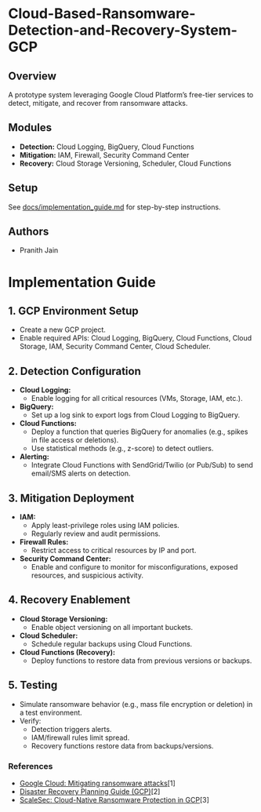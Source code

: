 # Cloud-Based-Ransomware-Detection-and-Recovery-System-GCP

## Overview
A prototype system leveraging Google Cloud Platform’s free-tier services to detect, mitigate, and recover from ransomware attacks.

## Modules
- **Detection:** Cloud Logging, BigQuery, Cloud Functions
- **Mitigation:** IAM, Firewall, Security Command Center
- **Recovery:** Cloud Storage Versioning, Scheduler, Cloud Functions

## Setup
See [docs/implementation_guide.md](docs/implementation_guide.md) for step-by-step instructions.

## Authors
- Pranith Jain

# Implementation Guide

## 1. GCP Environment Setup
- Create a new GCP project.
- Enable required APIs: Cloud Logging, BigQuery, Cloud Functions, Cloud Storage, IAM, Security Command Center, Cloud Scheduler.

## 2. Detection Configuration
- **Cloud Logging:**  
  - Enable logging for all critical resources (VMs, Storage, IAM, etc.).
- **BigQuery:**  
  - Set up a log sink to export logs from Cloud Logging to BigQuery.
- **Cloud Functions:**  
  - Deploy a function that queries BigQuery for anomalies (e.g., spikes in file access or deletions).
  - Use statistical methods (e.g., z-score) to detect outliers.
- **Alerting:**  
  - Integrate Cloud Functions with SendGrid/Twilio (or Pub/Sub) to send email/SMS alerts on detection.

## 3. Mitigation Deployment
- **IAM:**  
  - Apply least-privilege roles using IAM policies.
  - Regularly review and audit permissions.
- **Firewall Rules:**  
  - Restrict access to critical resources by IP and port.
- **Security Command Center:**  
  - Enable and configure to monitor for misconfigurations, exposed resources, and suspicious activity.

## 4. Recovery Enablement
- **Cloud Storage Versioning:**  
  - Enable object versioning on all important buckets.
- **Cloud Scheduler:**  
  - Schedule regular backups using Cloud Functions.
- **Cloud Functions (Recovery):**  
  - Deploy functions to restore data from previous versions or backups.

## 5. Testing
- Simulate ransomware behavior (e.g., mass file encryption or deletion) in a test environment.
- Verify:
  - Detection triggers alerts.
  - IAM/firewall rules limit spread.
  - Recovery functions restore data from backups/versions.

### References
- [Google Cloud: Mitigating ransomware attacks](https://cloud.google.com/architecture/security/mitigating-ransomware-attacks)[1]
- [Disaster Recovery Planning Guide (GCP)](https://cloud.google.com/architecture/dr-scenarios-planning-guide)[2]
- [ScaleSec: Cloud-Native Ransomware Protection in GCP](https://scalesec.com/blog/cloud-native-ransomware-protection-gcp/)[3]

